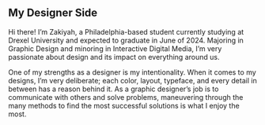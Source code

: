 ## My Designer Side

Hi there! I’m Zakiyah, a Philadelphia-based student currently studying at Drexel University and expected to graduate in June of 2024. Majoring in Graphic Design and minoring in Interactive Digital Media, I’m very passionate about design and its impact on everything around us.

One of my strengths as a designer is my intentionality. When it comes to my designs, I’m very deliberate; each color, layout, typeface, and every detail in between has a reason behind it. As a graphic designer’s job is to communicate with others and solve problems, maneuvering through the many methods to find the most successful solutions is what I enjoy the most.